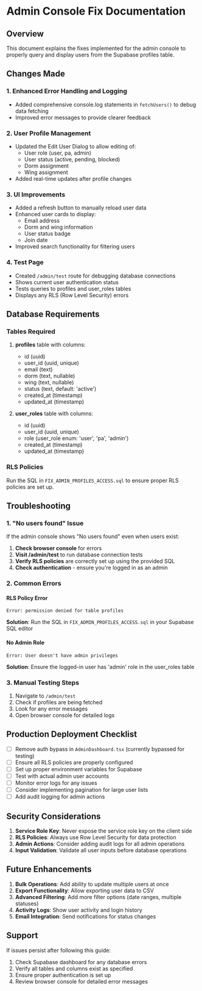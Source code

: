 # Admin Console Fix Documentation

## Overview
This document explains the fixes implemented for the admin console to properly query and display users from the Supabase profiles table.

## Changes Made

### 1. Enhanced Error Handling and Logging
- Added comprehensive console.log statements in `fetchUsers()` to debug data fetching
- Improved error messages to provide clearer feedback

### 2. User Profile Management
- Updated the Edit User Dialog to allow editing of:
  - User role (user, pa, admin)
  - User status (active, pending, blocked)
  - Dorm assignment
  - Wing assignment
- Added real-time updates after profile changes

### 3. UI Improvements
- Added a refresh button to manually reload user data
- Enhanced user cards to display:
  - Email address
  - Dorm and wing information
  - User status badge
  - Join date
- Improved search functionality for filtering users

### 4. Test Page
- Created `/admin/test` route for debugging database connections
- Shows current user authentication status
- Tests queries to profiles and user_roles tables
- Displays any RLS (Row Level Security) errors

## Database Requirements

### Tables Required
1. **profiles** table with columns:
   - id (uuid)
   - user_id (uuid, unique)
   - email (text)
   - dorm (text, nullable)
   - wing (text, nullable)
   - status (text, default: 'active')
   - created_at (timestamp)
   - updated_at (timestamp)

2. **user_roles** table with columns:
   - id (uuid)
   - user_id (uuid, unique)
   - role (user_role enum: 'user', 'pa', 'admin')
   - created_at (timestamp)
   - updated_at (timestamp)

### RLS Policies
Run the SQL in `FIX_ADMIN_PROFILES_ACCESS.sql` to ensure proper RLS policies are set up.

## Troubleshooting

### 1. "No users found" Issue
If the admin console shows "No users found" even when users exist:

1. **Check browser console** for errors
2. **Visit /admin/test** to run database connection tests
3. **Verify RLS policies** are correctly set up using the provided SQL
4. **Check authentication** - ensure you're logged in as an admin

### 2. Common Errors

#### RLS Policy Error
```
Error: permission denied for table profiles
```
**Solution**: Run the SQL in `FIX_ADMIN_PROFILES_ACCESS.sql` in your Supabase SQL editor

#### No Admin Role
```
Error: User doesn't have admin privileges
```
**Solution**: Ensure the logged-in user has 'admin' role in the user_roles table

### 3. Manual Testing Steps
1. Navigate to `/admin/test`
2. Check if profiles are being fetched
3. Look for any error messages
4. Open browser console for detailed logs

## Production Deployment Checklist

- [ ] Remove auth bypass in `AdminDashboard.tsx` (currently bypassed for testing)
- [ ] Ensure all RLS policies are properly configured
- [ ] Set up proper environment variables for Supabase
- [ ] Test with actual admin user accounts
- [ ] Monitor error logs for any issues
- [ ] Consider implementing pagination for large user lists
- [ ] Add audit logging for admin actions

## Security Considerations

1. **Service Role Key**: Never expose the service role key on the client side
2. **RLS Policies**: Always use Row Level Security for data protection
3. **Admin Actions**: Consider adding audit logs for all admin operations
4. **Input Validation**: Validate all user inputs before database operations

## Future Enhancements

1. **Bulk Operations**: Add ability to update multiple users at once
2. **Export Functionality**: Allow exporting user data to CSV
3. **Advanced Filtering**: Add more filter options (date ranges, multiple statuses)
4. **Activity Logs**: Show user activity and login history
5. **Email Integration**: Send notifications for status changes

## Support

If issues persist after following this guide:
1. Check Supabase dashboard for any database errors
2. Verify all tables and columns exist as specified
3. Ensure proper authentication is set up
4. Review browser console for detailed error messages